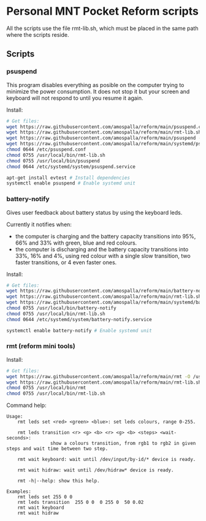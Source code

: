 # Personal MNT Pocket Reform scripts

All the scripts use the file rmt-lib.sh, which must be placed in the same path where the scripts reside.

## Scripts

### psuspend

This program disables everything as posible on the computer trying to minimize the power consumption. It does not
stop it but your screen and keyboard will not respond to until you resume it again.

Install:

```sh
# Get files:
wget https://raw.githubusercontent.com/amospalla/reform/main/psuspend.conf -O /etc/psuspend.conf
wget https://raw.githubusercontent.com/amospalla/reform/main/rmt-lib.sh -O /usr/local/bin/rmt-lib.sh
wget https://raw.githubusercontent.com/amospalla/reform/main/psuspend -O /usr/local/bin/psuspend
wget https://raw.githubusercontent.com/amospalla/reform/main/systemd/psuspend.service -O /etc/systemd/system/psuspend.service
chmod 0644 /etc/psuspend.conf
chmod 0755 /usr/local/bin/rmt-lib.sh
chmod 0755 /usr/local/bin/psuspend
chmod 0644 /etc/systemd/system/psuspend.service

apt-get install evtest # Install dependencies
systemctl enable psuspend # Enable systemd unit
```

### battery-notify

Gives user feedback about battery status by using the keyboard leds.

Currently it notifies when:

- the computer is charging and the battery capacity transitions into 95%, 66% and 33% with green, blue and red colours.
- the computer is discharging and the battery capacity transitions into 33%, 16% and 4%, using red colour with a
  single slow transition, two faster transitions, or 4 even faster ones.

Install:

```sh
# Get files:
wget https://raw.githubusercontent.com/amospalla/reform/main/battery-notify -O /usr/local/bin/battery-notify
wget https://raw.githubusercontent.com/amospalla/reform/main/rmt-lib.sh -O /usr/local/bin/rmt-lib.sh
wget https://raw.githubusercontent.com/amospalla/reform/main/systemd/battery-notify.service -O /etc/systemd/system/battery-notify.service
chmod 0755 /usr/local/bin/battery-notify
chmod 0755 /usr/local/bin/rmt-lib.sh
chmod 0644 /etc/systemd/system/battery-notify.service

systemctl enable battery-notify # Enable systemd unit
```

### rmt (reform mini tools)

Install:

```sh
# Get files:
wget https://raw.githubusercontent.com/amospalla/reform/main/rmt -O /usr/local/bin/rmt
wget https://raw.githubusercontent.com/amospalla/reform/main/rmt-lib.sh -O /usr/local/bin/rmt-lib.sh
chmod 0755 /usr/local/bin/rmt
chmod 0755 /usr/local/bin/rmt-lib.sh
```

Command help:

```text
Usage:
    rmt leds set <red> <green> <blue>: set leds colours, range 0-255.

    rmt leds transition <r> <g> <b> <r> <g> <b> <steps> <wait-seconds>:
                show a colours transition, from rgb1 to rgb2 in given steps and wait time between two step.

    rmt wait keyboard: wait until /dev/input/by-id/* device is ready.

    rmt wait hidraw: wait until /dev/hidraw* device is ready.

    rmt -h|--help: show this help.

Examples:
    rmt leds set 255 0 0
    rmt leds transition  255 0 0  0 255 0  50 0.02
    rmt wait keyboard
    rmt wait hidraw
```
